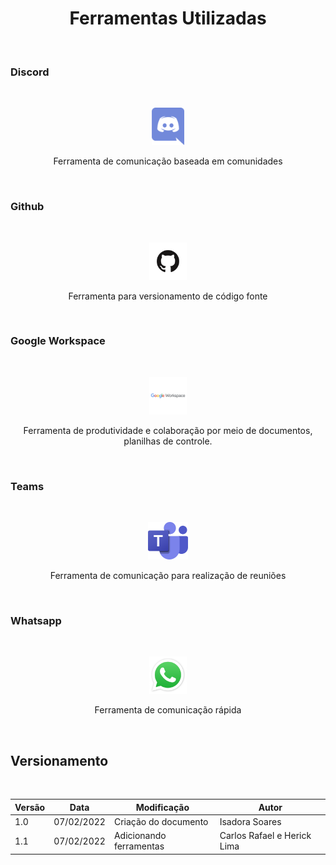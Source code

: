 <h1 align="center"> Ferramentas Utilizadas </h1>

<br/>

### Discord

<br/>
<p align="center">
<img src="../img/discord.png" height="60px" />
</p align="center">
<p  align="center">
Ferramenta de comunicação baseada em comunidades
</p>
<br/>

### Github

<br/>
<p align="center">
<img src="../img/github.png" height="60px"/>
</p>
<p align="center">
Ferramenta para versionamento de código fonte
</p>
<br/>

### Google Workspace

<br/>
<p align="center">
<img src="../img/google-workspace.jpg" height="60px"/>
</p>
<p align="center">
Ferramenta de produtividade e colaboração por meio de documentos, planilhas de controle.
</p>
<br/>

### Teams

<br/>
<p align="center">
<img src="../img/teams.png" height="60px"/>
</p>
<p align="center">
Ferramenta de comunicação para realização de reuniões
</p>
<br/>

### Whatsapp

<br/>
<p align="center">
<img src="../img/whatsapp.png" height="60px" />
</p>
<p align="center">
Ferramenta de comunicação rápida
</p>
<br/>

## Versionamento

<br/>

| Versão | Data       | Modificação             | Autor                       |
| ------ | ---------- | ----------------------- | --------------------------- |
| 1.0    | 07/02/2022 | Criação do documento    | Isadora Soares              |
| 1.1    | 07/02/2022 | Adicionando ferramentas | Carlos Rafael e Herick Lima |
